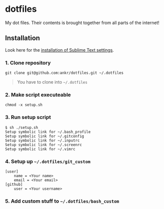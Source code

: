 # dotfiles

My dot files. Their contents is brought together from all parts of the internet!

## Installation

Look here for the [installation of Sublime Text settings](https://github.com/ankr/dotfiles/sublime).

### 1. Clone repository
```git clone git@github.com:ankr/dotfiles.git ~/.dotfiles```
> You have to clone into `~/.dotfiles`

### 2. Make script executeable
```chmod -x setup.sh```

### 3. Run setup script
```
$ sh ./setup.sh
Setup symbolic link for ~/.bash_profile
Setup symbolic link for ~/.gitconfig
Setup symbolic link for ~/.inputrc
Setup symbolic link for ~/.screenrc
Setup symbolic link for ~/.vimrc
```

### 4. Setup up `~/.dotfiles/git_custom`
```
[user]
	name = <Your name>
	email = <Your email>
[github]
	user = <Your username>
```

### 5. Add custom stuff to `~/.dotfiles/bash_custom`
